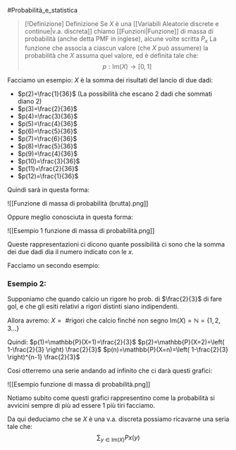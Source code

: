 #Probabilità_e_statistica 
>[!Definizione]  Definizione
>Se $X$ è una [[Variabili Aleatorie discrete e continue|v.a. discreta]] chiamo [[Funzioni|Funzione]] di massa di probabilità </font> (anche detta PMF in inglese), alcune volte scritta $P_{x}$ La funzione che associa a ciascun valore (che $X$ può assumere) la probabilità che $X$ assuma quel valore, ed è definita tale che:
>$$p:\mathrm{Im}(X)\to[0,1]$$

Facciamo un esempio:
$X$ è la somma dei risultati del lancio di due dadi:
- $p(2)=\frac{1}{36}$ (La possibilità che escano 2 dadi che sommati diano 2)
- $p(3)=\frac{2}{36}$
- $p(4)=\frac{3}{36}$
- $p(5)=\frac{4}{36}$
- $p(6)=\frac{5}{36}$
- $p(7)=\frac{6}{36}$
- $p(8)=\frac{5}{36}$
- $p(9)=\frac{4}{36}$
- $p(10)=\frac{3}{36}$
- $p(11)=\frac{2}{36}$
- $p(12)=\frac{1}{36}$

Quindi sarà in questa forma:

![[Funzione di massa di probabilità (brutta).png]]

Oppure meglio conosciuta in questa forma:

![[Esempio 1 funzione di massa di probabilità.png]]

Queste rappresentazioni ci dicono quante possibilità ci sono che la somma dei due dadi dia il numero indicato con le $x$.

Facciamo un secondo esempio:

### Esempio 2:

Supponiamo che quando calcio un rigore ho prob. di $\frac{2}{3}$ di fare gol, e che gli esiti relativi a rigori distinti siano indipendenti.

Allora avremo:
$X=\text{ \# rigori che calcio finché non segno}$
$\mathrm{Im}(X)=\mathbb{N}=\{1,2,3\dots\}$

Quindi: 
$p(1)=\mathbb{P}(X=1)=\frac{2}{3}$
$p(2)=\mathbb{P}(X=2)=\left( 1-\frac{2}{3} \right) \frac{2}{3}$
$p(n)=\mathbb{P}(X=n)=\left( 1-\frac{2}{3} \right)^{n-1} \frac{2}{3}$

Cosi otterremo una serie andando ad infinito che ci darà questi grafici:

![[Esempio funzione di massa di probabilità.png]]

Notiamo subito come questi grafici rappresentino come la probabilità si avvicini sempre di più ad essere 1 più tiri facciamo.

Da qui deduciamo che se $X$ è una v.a. discreta possiamo ricavarne una seria tale che:
$$\sum_{y\in \mathrm{Im}(X)}Px(y)$$

